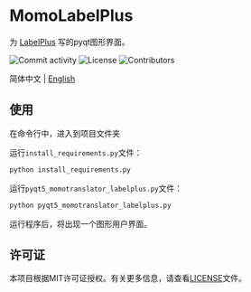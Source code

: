 # MomoLabelPlus

为 [LabelPlus](https://github.com/LabelPlus/LabelPlus) 写的pyqt图形界面。

![Commit activity](https://img.shields.io/github/commit-activity/m/alicewish/MomoLabelPlus)
![License](https://img.shields.io/github/license/alicewish/MomoLabelPlus)
![Contributors](https://img.shields.io/github/contributors/alicewish/MomoLabelPlus)

简体中文 | [English](README_EN.md)


## 使用

在命令行中，进入到项目文件夹

运行`install_requirements.py`文件：

```bash
python install_requirements.py
```

运行`pyqt5_momotranslator_labelplus.py`文件：

```bash
python pyqt5_momotranslator_labelplus.py
```

运行程序后，将出现一个图形用户界面。

## 许可证

本项目根据MIT许可证授权。有关更多信息，请查看[LICENSE](https://github.com/alicewish/MomoLabelPlus/blob/main/LICENSE)文件。